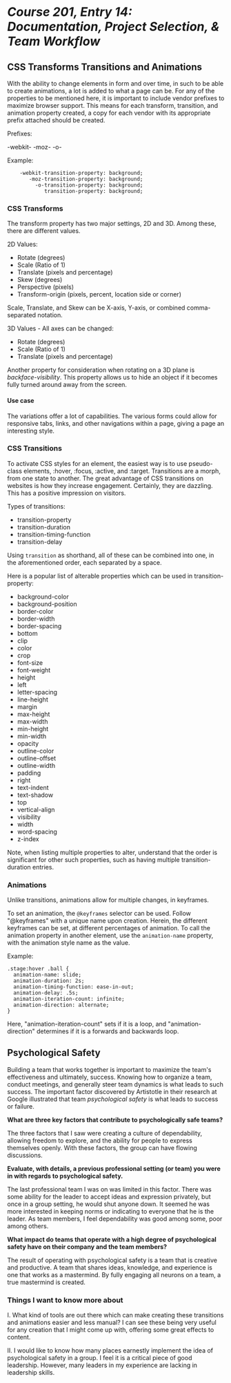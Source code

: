 # *Course 201, Entry 14: Documentation, Project Selection, & Team Workflow*

## CSS Transforms Transitions and Animations

With the ability to change elements in form and over time, in such to be able to create animations, a lot is added to what a page can be. For any of the properties to be mentioned here, it is important to include vendor prefixes to maximize browser support. This means for each transform, transition, and animation property created, a copy for each vendor with its appropriate prefix attached should be created.

Prefixes:

-webkit-
-moz-
-o-

Example:

```
    -webkit-transition-property: background;
       -moz-transition-property: background;
         -o-transition-property: background;
            transition-property: background;
```

### CSS Transforms

The transform property has two major settings, 2D and 3D. Among these, there are different values.

2D Values:

+ Rotate (degrees)
+ Scale (Ratio of 1)
+ Translate (pixels and percentage)
+ Skew (degrees)
+ Perspective (pixels)
+ Transform-origin (pixels, percent, location side or corner)

Scale, Translate, and Skew can be X-axis, Y-axis, or combined comma-separated notation.

3D Values - All axes can be changed:

+ Rotate (degrees)
+ Scale (Ratio of 1)
+ Translate (pixels and percentage)

Another property for consideration when rotating on a 3D plane is *backface-visibility*. This property allows us to hide an object if it becomes fully turned around away from the screen.

#### Use case

The variations offer a lot of capabilities. The various forms could allow for responsive tabs, links, and other navigations within a page, giving a page an interesting style.

### CSS Transitions

To activate CSS styles for an element, the easiest way is to use pseudo-class elements, :hover, :focus, :active, and :target. Transitions are a morph, from one state to another. The great advantage of CSS transitions on websites is how they increase engagement. Certainly, they are dazzling. This has a positive impression on visitors.

Types of transitions:

+ transition-property
+ transition-duration
+ transition-timing-function
+ transition-delay

Using `transition` as shorthand, all of these can be combined into one, in the aforementioned order, each separated by a space.

Here is a popular list of alterable properties which can be used in transition-property:

+ background-color
+ background-position
+ border-color
+ border-width
+ border-spacing
+ bottom
+ clip
+ color
+ crop
+ font-size
+ font-weight
+ height
+ left
+ letter-spacing
+ line-height
+ margin
+ max-height
+ max-width
+ min-height
+ min-width
+ opacity
+ outline-color
+ outline-offset
+ outline-width
+ padding
+ right
+ text-indent
+ text-shadow
+ top
+ vertical-align
+ visibility
+ width
+ word-spacing
+ z-index

Note, when listing multiple properties to alter, understand that the order is significant for other such properties, such as having multiple transition-duration entries.

### Animations

Unlike transitions, animations allow for multiple changes, in keyframes.

To set an animation, the `@keyframes` selector can be used. Follow "@keyframes" with a unique name upon creation. Herein, the different keyframes can be set, at different percentages of animation. To call the animation property in another element, use the `animation-name` property, with the animation style name as the value.

Example:

```
.stage:hover .ball {
  animation-name: slide;
  animation-duration: 2s;
  animation-timing-function: ease-in-out;
  animation-delay: .5s;
  animation-iteration-count: infinite;
  animation-direction: alternate;
}
```

Here, "animation-iteration-count" sets if it is a loop, and "animation-direction" determines if it is a forwards and backwards loop.

## Psychological Safety

Building a team that works together is important to maximize the team's effectiveness and ultimately, success. Knowing how to organize a team, conduct meetings, and generally steer team dynamics is what leads to such success. The important factor discovered by Artistotle in their research at Google illustrated that team *psychological safety* is what leads to success or failure.

**What are three key factors that contribute to psychologically safe teams?**

The three factors that I saw were creating a culture of dependability, allowing freedom to explore, and the ability for people to express themselves openly. With these factors, the group can have flowing discussions.

**Evaluate, with details, a previous professional setting (or team) you were in with regards to psychological safety.**

The last professional team I was on was limited in this factor. There was some ability for the leader to accept ideas and expression privately, but once in a group setting, he would shut anyone down. It seemed he was more interested in keeping norms or indicating to everyone that he is the leader. As team members, I feel dependability was good among some, poor among others.

**What impact do teams that operate with a high degree of psychological safety have on their company and the team members?**

The result of operating with psychological safety is a team that is creative and productive. A team that shares ideas, knowledge, and experience is one that works as a mastermind. By fully engaging all neurons on a team, a true mastermind is created.

### Things I want to know more about

I. What kind of tools are out there which can make creating these transitions and animations easier and less manual? I can see these being very useful for any creation that I might come up with, offering some great effects to content.

II. I would like to know how many places earnestly implement the idea of psychological safety in a group. I feel it is a critical piece of good leadership. However, many leaders in my experience are lacking in leadership skills.
